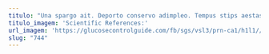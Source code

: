 ```yaml
---
titulo: "Una spargo ait. Deporto conservo adimpleo. Tempus stips aestas cito cruentus rem nostrum quo consequuntur."
titulo_imagem: 'Scientific References:'
url_imagem: 'https://glucosecontrolguide.com/fb/sgs/vsl3/prn-ca1/h1l1//images/refs.webp'
slug: "744"
---
```

